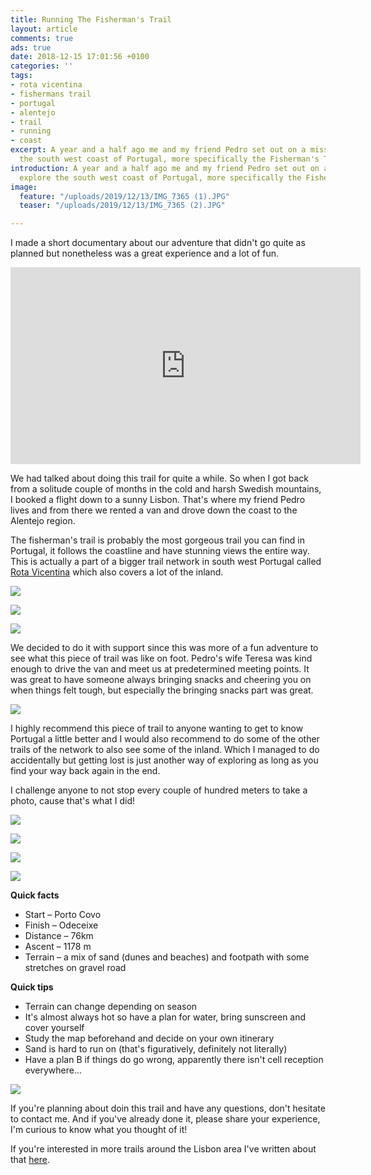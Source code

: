 ```yaml
---
title: Running The Fisherman's Trail
layout: article
comments: true
ads: true
date: 2018-12-15 17:01:56 +0100
categories: ''
tags:
- rota vicentina
- fishermans trail
- portugal
- alentejo
- trail
- running
- coast
excerpt: A year and a half ago me and my friend Pedro set out on a mission to explore
  the south west coast of Portugal, more specifically the Fisherman's Trail.
introduction: A year and a half ago me and my friend Pedro set out on a mission to
  explore the south west coast of Portugal, more specifically the Fisherman's Trail.
image:
  feature: "/uploads/2019/12/13/IMG_7365 (1).JPG"
  teaser: "/uploads/2019/12/13/IMG_7365 (2).JPG"

---
```

I made a short documentary about our adventure that didn't go quite as planned but nonetheless was a great experience and a lot of fun.

<iframe width="560" height="315" src="https://www.youtube.com/embed/PgKfAXEWAIs" frameborder="0" allow="accelerometer; autoplay; encrypted-media; gyroscope; picture-in-picture" allowfullscreen></iframe>

We had talked about doing this trail for quite a while. So when I got back from a solitude couple of months in the cold and harsh Swedish mountains, I booked a flight down to a sunny Lisbon. That's where my friend Pedro lives and from there we rented a van and drove down the coast to the Alentejo region.

The fisherman's trail is probably the most gorgeous trail you can find in Portugal, it follows the coastline and have stunning views the entire way. This is actually a part of a bigger trail network in south west Portugal called [Rota Vicentina](https://rotavicentina.com/ "Rota Vicentina") which also covers a lot of the inland.

![](/uploads/2019/12/13/IMG_7287.JPG)

![](/uploads/2019/12/13/IMG_7330.JPG)

![](/uploads/2019/12/13/IMG_7316.JPG)

We decided to do it with support since this was more of a fun adventure to see what this piece of trail was like on foot. Pedro's wife Teresa was kind enough to drive the van and meet us at predetermined meeting points. It was great to have someone always bringing snacks and cheering you on when things felt tough, but especially the bringing snacks part was great.

![](/uploads/2019/12/13/IMG_7196.JPG)

I highly recommend this piece of trail to anyone wanting to get to know Portugal a little better and I would also recommend to do some of the other trails of the network to also see some of the inland. Which I managed to do accidentally but getting lost is just another way of exploring as long as you find your way back again in the end.

I challenge anyone to not stop every couple of hundred meters to take a photo, cause that's what I did!

![](/uploads/2019/12/13/IMG_7381.JPG)

![](/uploads/2019/12/13/IMG_7288.JPG)

![](/uploads/2019/12/13/IMG_7355.JPG)

![](/uploads/2019/12/13/IMG_7375.JPG)

**Quick facts**

* Start – Porto Covo
* Finish – Odeceixe
* Distance – 76km
* Ascent – 1178 m
* Terrain – a mix of sand (dunes and beaches) and footpath with some stretches on gravel road

**Quick tips**

* Terrain can change depending on season
* It's almost always hot so have a plan for water, bring sunscreen and cover yourself
* Study the map beforehand and decide on your own itinerary
* Sand is hard to run on (that's figuratively, definitely not literally)
* Have a plan B if things do go wrong, apparently there isn't cell reception everywhere...

![](/uploads/2019/12/13/IMG_7294.JPG)

If you're planning about doin this trail and have any questions, don't hesitate to contact me. And if you've already done it, please share your experience, I'm curious to know what you thought of it!

If you're interested in more trails around the Lisbon area I've written about that [here](http://desolaterunner.com/journal/trail-running-in-lisbon/ "trail running in lisbon").